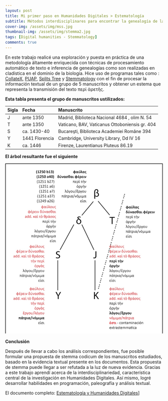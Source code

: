 ```yaml
---
layout: post
title: Mi primer paso en Humanidades Digitales > Estematología
subtitle: Métodos interdisciplinares para encontrar la genealogía de la transmisión de manuscritos - El caso del περί ἀρετῆς ἀριστοτέλους
cover-img: /assets/img/mss.jpg
thumbnail-img: /assets/img/stemma2.jpg
tags: [Digital humanities - Stemmatology]
comments: true
---
```


En este trabajo realicé una exploración y puesta en práctica de una metodología áltamente enriquecida con técnicas de procesamiento automático de texto e inferencia de genealogías como son realizadas en cladística en el dominio de la biología.
Hice uso de programas tales como : [CollateX](https://collatex.net/demo/), [PUAP](https://paup.phylosolutions.com/), [Splits Tree](https://uni-tuebingen.de/en/fakultaeten/mathematisch-naturwissenschaftliche-fakultaet/fachbereiche/informatik/lehrstuehle/algorithms-in-bioinformatics/software/splitstree/) y [Stemmatology](https://github.com/Jean-Baptiste-Camps/stemmatology) con el fin de procesar la información textual de un grupo de 5 manuscritos y obtener un estema que representa la transmisión del texto περί ἀρετῆς.

**Esta tabla presenta el grupo de manuscritos ustilizados:**

| Sigla | Fecha | Manuscrito |
| :------ |:--- | :--- |
| J | ante 1350 | Madrid, Biblioteca Nacional 4684 , olim N. 54 |
| T | ante 1350 | Vaticano, BAV, Vaticanus Ottoboniensis gr. 404 |
| S | ca. 1430-40 | Bucareşti, Biblioteca Academiei Române 394 |
| Y | 1441 Florencia | Cambridge, University Library, Dd IV 16 |
| K | ca. 1446 | Firenze, Laurentianus Pluteus 86.19 |

**El árbol resultante fue el siguiente**

[![Stemma Coducim de περί ἀρετῆς](/assets/img/stemma.png "Stemma Codicum")](/assets/img/stemmabg.png "Stemma Codicum")

**Conclusión**

Después de llevar a cabo los análisis correspondientes, fue posible formular una propuesta de stemma codicum de los manuscritos estudiados, basado en la evidencia textual presente en los documentos. Esta propuesta de stemma puede llegar a ser refutada a la luz de nueva evidencia.
Gracias a este trabajo aprendí acerca de la interdisciplinariedad, característica central de la investigación en Humanidades Digitales. Así mismo, logré desarrollar habilidades en programación, paleografía y análisis textual.

El documento completo: [Estematología y Humanidades Digitales](https://drive.google.com/file/d/1Ahgh6tBTiBOB63XmVcHUwtrr3IrbhTon/view?usp=sharing)]
